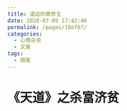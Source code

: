 ```yaml
---
title: 遥远的救世主
date: 2020-07-09 17:42:48
permalink: /pages/18ef67/
categories: 
  - 心情杂货
  - 文章
tags: 
  - 随笔
---
```

# 《天道》之杀富济贫